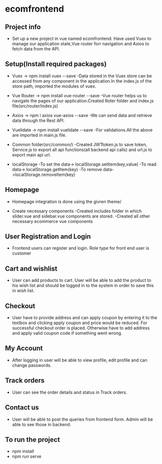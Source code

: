 # ecomfrontend

## Project info

- Set up a new project in vue named ecomfrontend. Have used Vuex to manage our application state,Vue router forr navigation and Axios to fetch data from the API.

## Setup(Install required packages)

- Vuex -> npm install vuex --save
-Data stored in the Vuex store can be accessed from any component in the application.In the index.js of the store path, imported the modules of vuex.

- Vue Router -> npm install vue-router --save
-Vue router helps us to navigate the pages of our application.Created Roter folder and index.js file(src/router/index.js)

- Axios -> npm i axios vue-axios --save
-We can send data and retrieve data through the Rest API.

- Vuelidate -> npm install vuelidate --save
-For validations.All the above are imported in main.js file.

- Common folder(src/common/)
-Created JWTtoken.js to save token, Service.js to export all api functions(all backend api calls) and url.js to export main api url.

- localStorage 
-To set the data-> localStorage.setItem(key,value)
-To read data-> localStorage.getItem(key)
-To remove data->localStorage.removeItem(key)

## Homepage 

- Homepage integration is done using the givren theme/

- Create necessary components
-Created includes folder in which slider.vue and sidebar.vue components are stored.
-Created all other necessary ecommerce vue components

## User Registration and Login
- Frontend users can register and login. Role type for front end user is customer

## Cart and wishlist

- User can add products to cart. User will be able to add the product to his wish list and should be logged in to the system in order to save this in wish list.

## Checkout

- User have to provide address and can apply coupon by entering it to the textbox and clicking apply coupon and price would be reduced. For successful checkout order is placed.
Otherwise have to add address and apply valid coupon code if something went wrong.

## My Account

- After logging in user will be able to view profile, edit profile and can change passwords.

## Track orders

- User can see the order details and status in Track orders.

## Contact us

- User will be able to post the queries from frontend form. Admin will be able to see those in backend.

## To run the project
- npm install
- npm run serve



